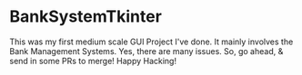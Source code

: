 # BankSystemTkinter

This was my first medium scale GUI Project I've done.
It mainly involves the Bank Management Systems.
Yes, there are many issues. 
So, go ahead, & send in some PRs to merge!
Happy Hacking!
